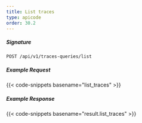 ```yaml
---
title: List traces
type: apicode
order: 30.2
---
```


##### Signature

`POST /api/v1/traces-queries/list`

##### Example Request

{{< code-snippets basename="list_traces" >}}

##### Example Response

{{< code-snippets basename="result.list_traces" >}}
